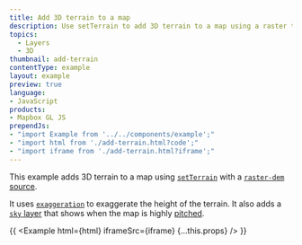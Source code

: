 ```yaml
---
title: Add 3D terrain to a map
description: Use setTerrain to add 3D terrain to a map using a raster terrain source.
topics:
  - Layers
  - 3D
thumbnail: add-terrain
contentType: example
layout: example
preview: true
language:
- JavaScript
products:
- Mapbox GL JS
prependJs:
- "import Example from '../../components/example';"
- "import html from './add-terrain.html?code';"
- "import iframe from './add-terrain.html?iframe';"
---
```


This example adds 3D terrain to a map using [`setTerrain`](/mapbox-gl-js/api/map/#map#setterrain) with a [`raster-dem` source](/mapbox-gl-js/style-spec/sources/#raster-dem). 

It uses [`exaggeration`](/mapbox-gl-js/style-spec/terrain/#exaggeration) to exaggerate the height of the terrain. It also adds a [`sky` layer](/mapbox-gl-js/style-spec/layers/#sky) that shows when the map is highly [pitched](https://docs.mapbox.com/help/glossary/camera/).

{{ <Example html={html} iframeSrc={iframe} {...this.props} /> }}
